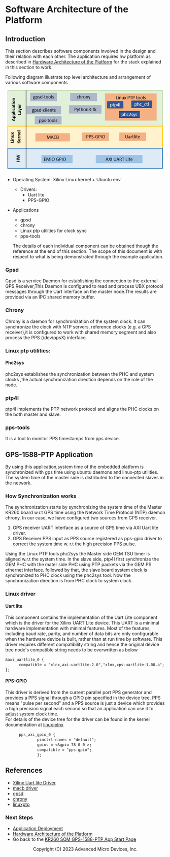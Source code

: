 ﻿# Software Architecture of the Platform

## Introduction

This section describes software components involved in the design and their relation with each other. The application requires hw platform as described in [Hardware Architecture of the Platform](./hw_arch_platform.md) for the stack explained in this section to work.

Following diagram illustrate top level architecture and arrangement of various software components

![Software Architecture Overview](../media/sw_arch_intro.png)


- Operating System: Xilinx Linux kernel + Ubuntu env
  - Drivers:
    - Uart lite
    - PPS-GPIO 
- Applications
  - gpsd 
  - chrony
  - Linux ptp utilities for clock sync
  - pps-tools
  
  The details of each individual component can be obtained though the reference at the end of this section. The scope of this document is with respect to what is being demonstrated through the example application.

### Gpsd 
  Gpsd is a service Daemon for establishing the connection to the external GPS Receiver,This Daemon is configured to read and process UBX protocol messages through the Uart interface on the master node.The results are provided via an IPC shared memory buffer.

### Chrony
  Chrony is a daemon for synchronization of the system clock. It can synchronize the clock with NTP servers, reference clocks (e.g. a GPS receiver),it is configured to work with shared memory segment and also process the PPS (/dev/ppsX) interface.

### Linux ptp utilities:
#### Phc2sys
  phc2sys establishes the synchronization between the PHC and system clocks ,the actual synchronization direction depends on the role of the node.
### ptp4l
  ptp4l implements the PTP network protocol and aligns the PHC clocks on the both master and slave.

### pps-tools
  It is a tool to monitor PPS timestamps from pps device.


## GPS-1588-PTP Application
  By using this application,system time of the embedded platform is synchronized with gps time using ubuntu daemons and linux-ptp utilities. The system time of the master side is distributed to the connected slaves in the network.

### How Synchronization works
  The synchronization starts by synchronizing the system time of the Master KR260 board w.r.t GPS time using the Network Time Protocol (NTP) daemon chrony. In our case, we have configured two sources from GPS receiver.

  1. GPS receiver UART interface as a source of GPS time via AXI Uart lite driver.
  1. GPS Receiver PPS input as PPS source registered as pps-gpio driver to correct the system time 
  w. r.t the high precision PPS pulse.


  Using the Linux PTP tools phc2sys the Master side GEM TSU timer is aligned w.r.t the system time.
  In the slave side, ptp4l first synchronize the GEM PHC with the mater side PHC using PTP packets via the GEM PS ethernet interface. followed by that, the slave board system clock is synchronized to PHC clock using the phc2sys tool. Now the synchronization direction is from PHC clock to system clock.


### Linux driver
#### Uart lite
  This component contains the implementation of the Uart Lite component which is the driver for the Xilinx UART Lite device. This UART is a minimal hardware implementation with minimal features. Most of the features, including baud rate, parity, and number of data bits are only configurable when the hardware device is built, rather than at run time by software.
  This driver requires different compatibility string and hence the original device tree node's compatible string needs to be overwritten as below
  ```text
  &axi_uartlite_0 {
        compatible = "xlnx,axi-uartlite-2.0","xlnx,xps-uartlite-1.00.a";
  };
```
#### PPS-GPIO
  This driver is derived from the current parallel port PPS generator and provides a PPS signal through a GPIO pin specified in the device tree. PPS means "pulse per second" and a PPS source is just a device which provides a high precision signal each second so that an application can use it to adjust system clock time.  
  For details of the device tree for the driver can be found in the kernel documentation at [linux-xlnx](https://github.com/Xilinx/linux-xlnx/blob/master/Documentation/devicetree/bindings/pps/pps-gpio.txt)

  ```text
		pps_axi_gpio_0 {
                pinctrl-names = "default";
                gpios = <&gpio 78 0 0 >;
                compatible = "pps-gpio";
                };
  ```


## References

- [Xilinx Uart lite Driver](https://xilinx-wiki.atlassian.net/wiki/spaces/A/pages/18842249/Uartlite+Driver)
- [macb driver](https://xilinx-wiki.atlassian.net/wiki/spaces/A/pages/18841740/Macb+Driver)
- [gpsd](https://gpsd.io/)
- [chrony](https://chrony.tuxfamily.org/index.html)
- [linuxptp](https://linuxptp.nwtime.org/documentation/)

### Next Steps

- [Application Deployment](app_deployment.md)
- [Hardware Architecture of the Platform](hw_arch_platform.md)
- Go back to the [KR260 SOM GPS-1588-PTP App Start Page](../gps_1588_ptp_precision_time_mgmt)

<!---

Licensed under the Apache License, Version 2.0 (the "License"); you may not use this file except in compliance with the License.

You may obtain a copy of the License at http://www.apache.org/licenses/LICENSE-2.0.

Unless required by applicable law or agreed to in writing, software distributed under the License is distributed on an "AS IS" BASIS, WITHOUT WARRANTIES OR CONDITIONS OF ANY KIND, either express or implied. See the License for the specific language governing permissions and limitations under the License.

-->

<p class="sphinxhide" align="center">Copyright (C) 2023 Advanced Micro Devices, Inc.</p>
